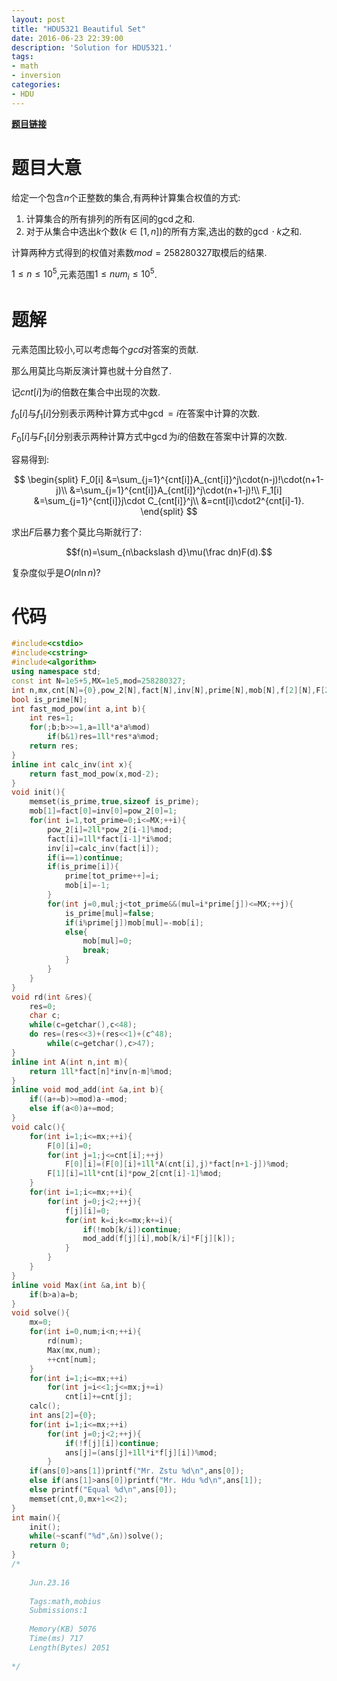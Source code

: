 ```yaml
---
layout: post
title: "HDU5321 Beautiful Set"
date: 2016-06-23 22:39:00
description: 'Solution for HDU5321.'
tags:
- math
- inversion
categories:
- HDU
---
```


[**题目链接**](http://acm.hdu.edu.cn/showproblem.php?pid=5321)

# 题目大意

给定一个包含$n$个正整数的集合,有两种计算集合权值的方式:

1. 计算集合的所有排列的所有区间的$\gcd$之和.
2. 对于从集合中选出$k$个数$(k\in [1,n])$的所有方案,选出的数的$\gcd\cdot k$之和.

计算两种方式得到的权值对素数$mod=258280327$取模后的结果.

$1\le n\le10^5$,元素范围$1\le num_i\le10^5$.

# 题解

元素范围比较小,可以考虑每个$gcd$对答案的贡献.

那么用莫比乌斯反演计算也就十分自然了.

记$cnt[i]$为$i$的倍数在集合中出现的次数.

$f_0[i]$与$f_1[i]$分别表示两种计算方式中$\gcd=i$在答案中计算的次数.

$F_0[i]$与$F_1[i]$分别表示两种计算方式中$\gcd$为$i$的倍数在答案中计算的次数.

容易得到:

$$
\begin{split}
F_0[i]
&=\sum_{j=1}^{cnt[i]}A_{cnt[i]}^j\cdot(n-j)!\cdot(n+1-j)\\
&=\sum_{j=1}^{cnt[i]}A_{cnt[i]}^j\cdot(n+1-j)!\\
F_1[i]
&=\sum_{j=1}^{cnt[i]}j\cdot C_{cnt[i]}^j\\
&=cnt[i]\cdot2^{cnt[i]-1}.
\end{split}
$$

求出$F$后暴力套个莫比乌斯就行了:

$$f(n)=\sum_{n\backslash d}\mu(\frac dn)F(d).$$

复杂度似乎是$O(n\ln n)$?

# 代码

```c++
#include<cstdio>
#include<cstring>
#include<algorithm>
using namespace std;
const int N=1e5+5,MX=1e5,mod=258280327;
int n,mx,cnt[N]={0},pow_2[N],fact[N],inv[N],prime[N],mob[N],f[2][N],F[2][N];
bool is_prime[N];
int fast_mod_pow(int a,int b){
	int res=1;
	for(;b;b>>=1,a=1ll*a*a%mod)
		if(b&1)res=1ll*res*a%mod;
	return res;
}
inline int calc_inv(int x){
	return fast_mod_pow(x,mod-2);
}
void init(){
	memset(is_prime,true,sizeof is_prime);
	mob[1]=fact[0]=inv[0]=pow_2[0]=1;
	for(int i=1,tot_prime=0;i<=MX;++i){
		pow_2[i]=2ll*pow_2[i-1]%mod;
		fact[i]=1ll*fact[i-1]*i%mod;
		inv[i]=calc_inv(fact[i]);
		if(i==1)continue;
		if(is_prime[i]){
			prime[tot_prime++]=i;
			mob[i]=-1;
		}
		for(int j=0,mul;j<tot_prime&&(mul=i*prime[j])<=MX;++j){
			is_prime[mul]=false;
			if(i%prime[j])mob[mul]=-mob[i];
			else{
				mob[mul]=0;
				break;
			}
		}
	}
}
void rd(int &res){
	res=0;
	char c;
	while(c=getchar(),c<48);
	do res=(res<<3)+(res<<1)+(c^48);
		while(c=getchar(),c>47);
}
inline int A(int n,int m){
	return 1ll*fact[n]*inv[n-m]%mod;
}
inline void mod_add(int &a,int b){
	if((a+=b)>=mod)a-=mod;
	else if(a<0)a+=mod;
}
void calc(){
	for(int i=1;i<=mx;++i){
		F[0][i]=0;
		for(int j=1;j<=cnt[i];++j)
			F[0][i]=(F[0][i]+1ll*A(cnt[i],j)*fact[n+1-j])%mod;
		F[1][i]=1ll*cnt[i]*pow_2[cnt[i]-1]%mod;
	}
	for(int i=1;i<=mx;++i){
		for(int j=0;j<2;++j){
			f[j][i]=0;
			for(int k=i;k<=mx;k+=i){
				if(!mob[k/i])continue;
				mod_add(f[j][i],mob[k/i]*F[j][k]);
			}
		}
	}
}
inline void Max(int &a,int b){
	if(b>a)a=b;
}
void solve(){
	mx=0;
	for(int i=0,num;i<n;++i){
		rd(num);
		Max(mx,num);
		++cnt[num];
	}
	for(int i=1;i<=mx;++i)
		for(int j=i<<1;j<=mx;j+=i)
			cnt[i]+=cnt[j];
	calc();
	int ans[2]={0};
	for(int i=1;i<=mx;++i)
		for(int j=0;j<2;++j){
			if(!f[j][i])continue;
			ans[j]=(ans[j]+1ll*i*f[j][i])%mod;
		}
	if(ans[0]>ans[1])printf("Mr. Zstu %d\n",ans[0]);
	else if(ans[1]>ans[0])printf("Mr. Hdu %d\n",ans[1]);
	else printf("Equal %d\n",ans[0]);
	memset(cnt,0,mx+1<<2);
}
int main(){
	init();
	while(~scanf("%d",&n))solve();
	return 0;
}
/*
	
	Jun.23.16
	
	Tags:math,mobius
	Submissions:1
	
	Memory(KB) 5076
	Time(ms) 717
	Length(Bytes) 2051
	
*/
```
